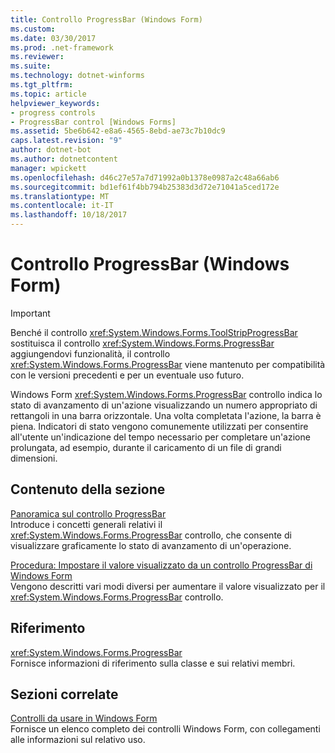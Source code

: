 ```yaml
---
title: Controllo ProgressBar (Windows Form)
ms.custom: 
ms.date: 03/30/2017
ms.prod: .net-framework
ms.reviewer: 
ms.suite: 
ms.technology: dotnet-winforms
ms.tgt_pltfrm: 
ms.topic: article
helpviewer_keywords:
- progress controls
- ProgressBar control [Windows Forms]
ms.assetid: 5be6b642-e8a6-4565-8ebd-ae73c7b10dc9
caps.latest.revision: "9"
author: dotnet-bot
ms.author: dotnetcontent
manager: wpickett
ms.openlocfilehash: d46c27e57a7d71992a0b1378e0987a2c48a66ab6
ms.sourcegitcommit: bd1ef61f4bb794b25383d3d72e71041a5ced172e
ms.translationtype: MT
ms.contentlocale: it-IT
ms.lasthandoff: 10/18/2017
---
```

# <a name="progressbar-control-windows-forms"></a>Controllo ProgressBar (Windows Form)
> [!IMPORTANT]
>  Benché il controllo <xref:System.Windows.Forms.ToolStripProgressBar> sostituisca il controllo <xref:System.Windows.Forms.ProgressBar> aggiungendovi funzionalità, il controllo <xref:System.Windows.Forms.ProgressBar> viene mantenuto per compatibilità con le versioni precedenti e per un eventuale uso futuro.  
  
 Windows Form <xref:System.Windows.Forms.ProgressBar> controllo indica lo stato di avanzamento di un'azione visualizzando un numero appropriato di rettangoli in una barra orizzontale. Una volta completata l'azione, la barra è piena. Indicatori di stato vengono comunemente utilizzati per consentire all'utente un'indicazione del tempo necessario per completare un'azione prolungata, ad esempio, durante il caricamento di un file di grandi dimensioni.  
  
## <a name="in-this-section"></a>Contenuto della sezione  
 [Panoramica sul controllo ProgressBar](../../../../docs/framework/winforms/controls/progressbar-control-overview-windows-forms.md)  
 Introduce i concetti generali relativi il <xref:System.Windows.Forms.ProgressBar> controllo, che consente di visualizzare graficamente lo stato di avanzamento di un'operazione.  
  
 [Procedura: Impostare il valore visualizzato da un controllo ProgressBar di Windows Form](../../../../docs/framework/winforms/controls/how-to-set-the-value-displayed-by-the-windows-forms-progressbar-control.md)  
 Vengono descritti vari modi diversi per aumentare il valore visualizzato per il <xref:System.Windows.Forms.ProgressBar> controllo.  
  
## <a name="reference"></a>Riferimento  
 <xref:System.Windows.Forms.ProgressBar>  
 Fornisce informazioni di riferimento sulla classe e sui relativi membri.  
  
## <a name="related-sections"></a>Sezioni correlate  
 [Controlli da usare in Windows Form](../../../../docs/framework/winforms/controls/controls-to-use-on-windows-forms.md)  
 Fornisce un elenco completo dei controlli Windows Form, con collegamenti alle informazioni sul relativo uso.

